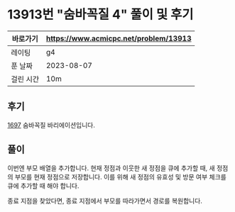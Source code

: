 # 13913번 "숨바꼭질 4" 풀이 및 후기

| 바로가기  | <https://www.acmicpc.net/problem/13913> |
|-------|-----------------------------------------|
| 레이팅   | g4                                      |
| 푼 날짜  | 2023-08-07                              |
| 걸린 시간 | 10m                                     |

## 후기

[1697](../1697) 숨바꼭질 바리에이션입니다.

## 풀이

이번엔 부모 배열을 추가합니다.
현재 정점과 이웃한 새 정점을 큐에 추가할 때, 새 정점의 부모를 현재 정점으로 저장합니다.
이를 위해 새 정점의 유효성 및 방문 여부 체크를 큐에 추가할 때 해야 합니다.

종료 지점을 찾았다면, 종료 지점에서 부모를 따라가면서 경로를 복원합니다.
